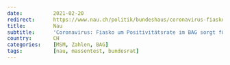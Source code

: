 ```yaml
---
date:          2021-02-20
redirect:      https://www.nau.ch/politik/bundeshaus/coronavirus-fiasko-um-positivitatsrate-im-bag-sorgt-fur-arger-65874342
title:         Nau
subtitle:      'Coronavirus: Fiasko um Positivitätsrate im BAG sorgt für Ärger'
country:       CH
categories:    [MSM, Zahlen, BAG]
tags:          [nau, massentest, bundesrat]
---
```

